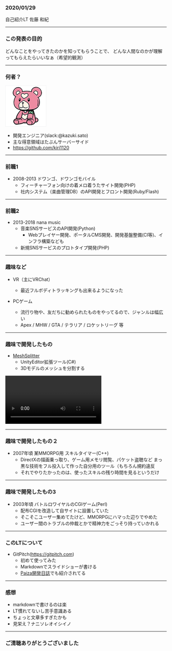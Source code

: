 ### 2020/01/29
自己紹介LT
佐藤 和紀

---

### この発表の目的
どんなことをやってきたのかを知ってもらうことで、
どんな人間なのかが理解ってもらえたらいいなぁ（希望的観測）

---

### 何者？
![icon](https://raw.githubusercontent.com/kiri1120/slides/master/assets/kirikuma.png)
- 開発エンジニア(slack:@kazuki.sato)
- 主な得意領域はたぶんサーバーサイド
- https://github.com/kiri1120

---

### 前職1

- 2008-2013 ドワンゴ、ドワンゴモバイル
  - フィーチャーフォン向けの着メロ着うたサイト開発(PHP)
  - 社内システム（楽曲管理DB）のAPI開発とフロント開発(Ruby/Flash)

---

### 前職2
- 2013-2018 nana music
  - 音楽SNSサービスのAPI開発(Python)
    - Webプレイヤー開発、ポータルCMS開発、開発基盤整備(CI等)、インフラ構築なども
  - 新規SNSサービスのプロトタイプ開発(PHP)

---

### 趣味など

- VR（主にVRChat）
  - 最近フルボディトラッキングも出来るようになった

- PCゲーム
  - 流行り物や、友だちに勧められたものをやってるので、ジャンルは幅広い
  - Apex / MHW / GTA / テラリア / ロケットリーグ 等

---

### 趣味で開発したもの

- [MeshSplitter](https://kiri1120.booth.pm/items/1633965)
  - UnityEditor拡張ツール(C#)
  - 3Dモデルのメッシュを分割する

![紹介動画](https://video.twimg.com/tweet_video/EHVTjp0UUAAax3H.mp4)

---

### 趣味で開発したもの２

- 2007年頃 某MMORPG用 スキルタイマー(C++)
  - DirectXの描画乗っ取り、ゲーム用メモリ閲覧、パケット盗聴など
    まっ黒な技術をフル投入して作った自分用のツール（もちろん規約違反
  - それでやりたかったのは、使ったスキルの残り時間を見るというだけ

---

### 趣味で開発したもの3
- 2003年頃 バトルロワイヤルのCGIゲーム(Perl)
  - 配布CGIを改造して自サイトに設置していた
  - そこそこユーザー集めてたけど、MMORPGにハマった辺りでやめた
  - ユーザー間のトラブルの仲裁とかで精神力をごっそり持っていかれる

---

### このLTについて

- GitPitch(https://gitpitch.com)
  - 初めて使ってみた
  - Markdownでスライドショーが書ける
  - [Paiza開発日誌](https://paiza.hatenablog.com/entry/2017/06/22/GitHub%E3%81%A0%E3%81%91%E3%81%A7%E8%B6%85%E9%AB%98%E6%A9%9F%E8%83%BD%E3%81%AA%E3%82%B9%E3%83%A9%E3%82%A4%E3%83%89%E8%B3%87%E6%96%99%E3%81%8C%E4%BD%9C%E3%82%8C%E3%82%8B%E3%80%8CGitPitch%E3%80%8D%E3%81%AE)でも紹介されてる

---

### 感想
- markdownで書けるのは楽
- LT慣れてないし苦手意識ある
- ちょっと文章多すぎたかも
- 見栄え？ナニソレオイシイノ

---

### ご清聴ありがとうございました
